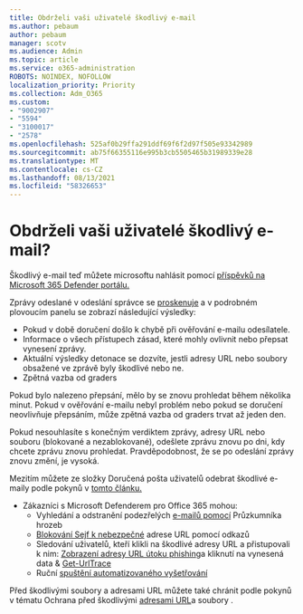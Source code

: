 ```yaml
---
title: Obdrželi vaši uživatelé škodlivý e-mail
ms.author: pebaum
author: pebaum
manager: scotv
ms.audience: Admin
ms.topic: article
ms.service: o365-administration
ROBOTS: NOINDEX, NOFOLLOW
localization_priority: Priority
ms.collection: Adm_O365
ms.custom:
- "9002907"
- "5594"
- "3100017"
- "2578"
ms.openlocfilehash: 525af0b29ffa291ddf69f6f2d97f505e93342989
ms.sourcegitcommit: ab75f66355116e995b3cb5505465b31989339e28
ms.translationtype: MT
ms.contentlocale: cs-CZ
ms.lasthandoff: 08/13/2021
ms.locfileid: "58326653"
---
```

# <a name="did-your-users-receive-malicious-email"></a>Obdrželi vaši uživatelé škodlivý e-mail?

Škodlivý e-mail teď můžete microsoftu nahlásit pomocí [příspěvků na Microsoft 365 Defender portálu.](https://sip.security.microsoft.com/reportsubmission?viewid=admin)

Zprávy odeslané v odeslání správce se [proskenuje](https://security.microsoft.com/reportsubmission?viewid=admin) a v podrobném plovoucím panelu se zobrazí následující výsledky:

- Pokud v době doručení došlo k chybě při ověřování e-mailu odesílatele.
- Informace o všech přístupech zásad, které mohly ovlivnit nebo přepsat vynesení zprávy.
- Aktuální výsledky detonace se dozvíte, jestli adresy URL nebo soubory obsažené ve zprávě byly škodlivé nebo ne.
- Zpětná vazba od graders

Pokud bylo nalezeno přepsání, mělo by se znovu prohledat během několika minut. Pokud v ověřování e-mailu nebyl problém nebo pokud se doručení neovlivňuje přepsáním, může zpětná vazba od graders trvat až jeden den.

Pokud nesouhlasíte s konečným verdiktem zprávy, adresy URL nebo souboru (blokované a nezablokované), odešlete zprávu znovu po dni, kdy chcete zprávu znovu prohledat. Pravděpodobnost, že se po odeslání zprávy znovu změní, je vysoká.

Mezitím můžete ze složky Doručená pošta uživatelů odebrat škodlivé e-maily podle pokynů v [tomto článku.](https://docs.microsoft.com/microsoft-365/compliance/search-for-and-delete-messages-in-your-organization)

- Zákazníci s Microsoft Defenderem pro Office 365 mohou:
  - Vyhledání a odstranění podezřelých [e-mailů pomocí](https://docs.microsoft.com/microsoft-365/security/office-365-security/investigate-malicious-email-that-was-delivered) Průzkumníka hrozeb
  - [Blokování Sejf k nebezpečné](https://docs.microsoft.com/microsoft-365/security/office-365-security/safe-links) adrese URL pomocí odkazů
  - Sledování uživatelů, kteří klikli na škodlivé adresy URL a přistupovali k nim: [Zobrazení adresy URL útoku phishing](https://docs.microsoft.com/microsoft-365/security/office-365-security/threat-explorer)a kliknutí na vynesená data  &  [Get-UrlTrace](https://docs.microsoft.com/powershell/module/exchange/get-urltrace)
  - Ruční [spuštění automatizovaného vyšetřování](https://docs.microsoft.com/microsoft-365/security/office-365-security/automated-investigation-response-office)

Před škodlivými soubory a adresami URL můžete také chránit podle pokynů v tématu Ochrana před škodlivými [adresami URL](https://docs.microsoft.com/microsoft-365/security/office-365-security/protect-against-threats)a soubory .
